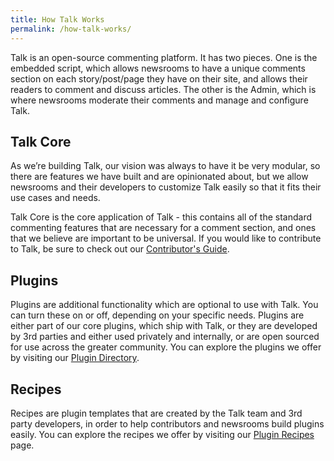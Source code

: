 ```yaml
---
title: How Talk Works
permalink: /how-talk-works/
---
```


Talk is an open-source commenting platform. It has two pieces. One is the
embedded script, which allows newsrooms to have a unique comments section on
each story/post/page they have on their site, and allows their readers to
comment and discuss articles. The other is the Admin, which is where newsrooms
moderate their comments and manage and configure Talk.

## Talk Core

As we’re building Talk, our vision was always to have it be very modular, so
there are features we have built and are opinionated about, but we allow
newsrooms and their developers to customize Talk easily so that it fits their
use cases and needs.

Talk Core is the core application of Talk - this contains all of the standard
commenting features that are necessary for a comment section, and ones that we
believe are important to be universal. If you would like to contribute to Talk,
be sure to check out our
[Contributor's Guide](https://github.com/coralproject/talk/blob/master/CONTRIBUTING.md).

## Plugins

Plugins are additional functionality which are optional to use with Talk. You
can turn these on or off, depending on your specific needs. Plugins are either
part of our core plugins, which ship with Talk, or they are developed by 3rd
parties and either used privately and internally, or are open sourced for use
across the greater community. You can explore the plugins we offer by visiting our [Plugin Directory](/talk/plugins-directory/).

## Recipes

Recipes are plugin templates that are created by the Talk team and 3rd party
developers, in order to help contributors and newsrooms build plugins easily.
You can explore the recipes we offer by visiting our [Plugin Recipes](/talk/plugin-recipes/)
page.

